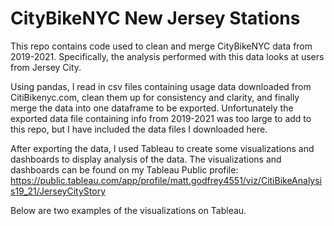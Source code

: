 # CityBikeNYC New Jersey Stations
This repo contains code used to clean and merge CityBikeNYC data from 2019-2021. Specifically, the analysis performed with this data looks at users from Jersey City. 

Using pandas, I read in csv files containing usage data downloaded from CitiBikenyc.com, clean them up for consistency and clarity, and finally merge the data into one dataframe to be exported. Unfortunately the exported data file containing info from 2019-2021 was too large to add to this repo, but I have included the data files I downloaded here.

After exporting the data, I used Tableau to create some visualizations and dashboards to display analysis of the data. The visualizations and dashboards can be found on my Tableau Public profile: https://public.tableau.com/app/profile/matt.godfrey4551/viz/CitiBikeAnalysis19_21/JerseyCityStory

Below are two examples of the visualizations on Tableau.

